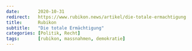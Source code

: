 ```yaml
---
date:       2020-10-31
redirect:   https://www.rubikon.news/artikel/die-totale-ermachtigung
title:      Rubikon
subtitle:   "Die totale Ermächtigung"
categories: [Politik, Recht]
tags:       [rubikon, massnahmen, demokratie]
---
```

